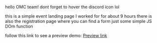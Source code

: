 hello OMC team!
dont forget to hover the discord icon lol

this is a simple event landing page I worked for for about 9 hours
there is also the registration page where you can find a form
just some simple JS DOm function

follow this link to see a preview demo: [Preview link](https://domenez25.github.io/omcevent/)

